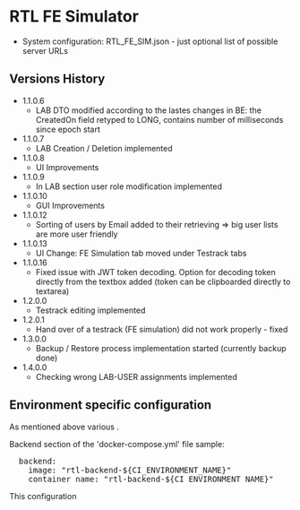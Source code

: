 # RTL FE Simulator  
- System configuration: RTL_FE_SIM.json - just optional list of possible server URLs

## Versions History  
- 1.1.0.6
    - LAB DTO modified according to the lastes changes in BE: the CreatedOn field retyped to LONG, contains number of milliseconds since epoch start
- 1.1.0.7
    - LAB Creation / Deletion implemented
- 1.1.0.8
    - UI Improvements
- 1.1.0.9
    - In LAB section user role modification implemented
- 1.1.0.10
    - GUI Improvements
- 1.1.0.12
    - Sorting of users by Email added to their retrieving => big user lists are more user friendly
- 1.1.0.13
    - UI Change: FE Simulation tab moved under Testrack tabs
- 1.1.0.16
    - Fixed issue with JWT token decoding. Option for decoding token directly from the textbox added (token can be clipboarded directly to textarea)
- 1.2.0.0
    - Testrack editing implemented
- 1.2.0.1
    - Hand over of a testrack (FE simulation) did not work properly - fixed
- 1.3.0.0
    - Backup / Restore process implementation started (currently backup done)
- 1.4.0.0
    - Checking wrong LAB-USER assignments implemented
  

## Environment specific configuration  
As mentioned above various .

Backend section of the 'docker-compose.yml' file sample:

<pre>
  backend:  
    image: "rtl-backend-${CI_ENVIRONMENT_NAME}"  
    container_name: "rtl-backend-${CI_ENVIRONMENT_NAME}"  
</pre>

This configuration 

